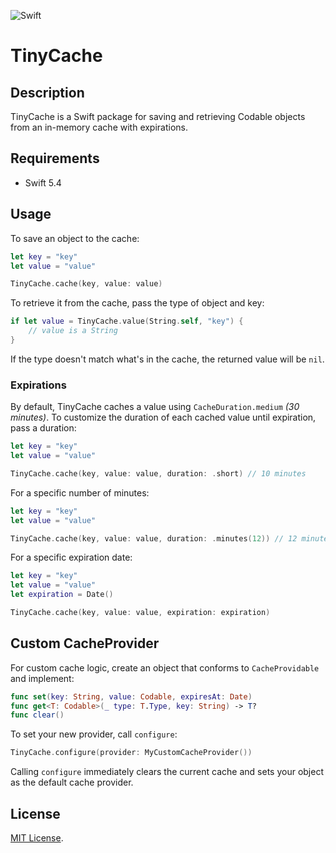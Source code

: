 ![Swift](https://img.shields.io/badge/Swift-5.4-orange.svg)

# TinyCache

## Description

TinyCache is a Swift package for saving and retrieving Codable objects from an in-memory cache with expirations.

## Requirements

- Swift 5.4

## Usage

To save an object to the cache:

```swift
let key = "key"
let value = "value"

TinyCache.cache(key, value: value)
```

To retrieve it from the cache, pass the type of object and key:

```swift
if let value = TinyCache.value(String.self, "key") {
    // value is a String
}
```

If the type doesn't match what's in the cache, the returned value will be `nil`.

### Expirations

By default, TinyCache caches a value using `CacheDuration.medium` _(30 minutes)_. To customize the duration of each cached value until expiration, pass a duration:

```swift
let key = "key"
let value = "value"

TinyCache.cache(key, value: value, duration: .short) // 10 minutes
```

For a specific number of minutes:

```swift
let key = "key"
let value = "value"

TinyCache.cache(key, value: value, duration: .minutes(12)) // 12 minutes
```

For a specific expiration date:

```swift
let key = "key"
let value = "value"
let expiration = Date()

TinyCache.cache(key, value: value, expiration: expiration)
```

## Custom CacheProvider

For custom cache logic, create an object that conforms to `CacheProvidable` and implement:

```swift
func set(key: String, value: Codable, expiresAt: Date)
func get<T: Codable>(_ type: T.Type, key: String) -> T?
func clear()
```

To set your new provider, call `configure`:

```swift
TinyCache.configure(provider: MyCustomCacheProvider())
```

Calling `configure` immediately clears the current cache and sets your object as the default cache provider.

## License

[MIT License](http://opensource.org/licenses/MIT).
